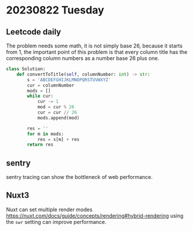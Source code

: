 # 20230822 Tuesday

## Leetcode daily

The problem needs some math, it is not simply base 26, because it starts from 1, the important point of this problem is that every column title has the corresponding column numbers as a number base 26 plus one.

```py
class Solution:
    def convertToTitle(self, columnNumber: int) -> str:
        s = 'ABCDEFGHIJKLMNOPQRSTUVWXYZ'
        cur = columnNumber
        mods = []
        while cur:
            cur -= 1
            mod = cur % 26
            cur = cur // 26
            mods.append(mod)

        res = ''
        for m in mods:
            res = s[m] + res
        return res
```

## sentry

sentry tracing can show the bottleneck of web performance.

## Nuxt3

Nuxt can set multiple render modes https://nuxt.com/docs/guide/concepts/rendering#hybrid-rendering using the `swr` setting can improve performance.
